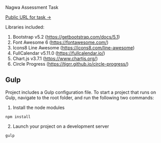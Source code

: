 Nagwa Assessment Task


[Public URL for task →](https://ahmedazimbayoumi.github.io/nagwa-task/)

Libraries included:

1. Bootstrap v5.2 (https://getbootstrap.com/docs/5.1)
2. Font Awesome 6 (https://fontawesome.com/)
3. Icons8 Line Awesome (https://icons8.com/line-awesome)
4. FullCalendar v5.11.0 (https://fullcalendar.io/)
5. Chart.js v3.7.1 (https://www.chartjs.org/)
6. Circle Progress (https://tigrr.github.io/circle-progress/)






## Gulp
Project includes a Gulp configuration file. To start a project that runs on Gulp, navigate to the root folder, and run the following two commands:

1) Install the node modules

```
npm install
```

2) Launch your project on a development server

```
gulp
```






